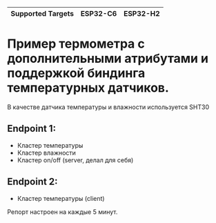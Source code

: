 | Supported Targets | ESP32-C6 | ESP32-H2 |
| ----------------- | -------- | -------- |

# Пример термометра с дополнительными атрибутами и поддержкой биндинга температурных датчиков.
В качестве датчика температуры и влажности используется SHT30

## Endpoint 1:
- Кластер температуры
- Кластер влажности
- Кластер on/off (server, делал для себя)
## Endpoint 2:
- Кластер температуры (client)

Репорт настроен на каждые 5 минут.